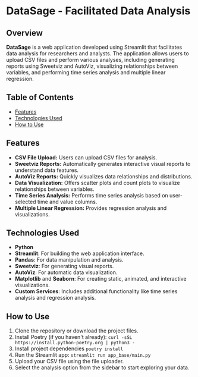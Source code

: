 # DataSage - Facilitated Data Analysis

## Overview

**DataSage** is a web application developed using Streamlit that facilitates data analysis for researchers and analysts. The application allows users to upload CSV files and perform various analyses, including generating reports using Sweetviz and AutoViz, visualizing relationships between variables, and performing time series analysis and multiple linear regression.

## Table of Contents

- [Features](#features)
- [Technologies Used](#technologies-used)
- [How to Use](#how-to-use)

## Features

- **CSV File Upload:** Users can upload CSV files for analysis.
- **Sweetviz Reports:** Automatically generates interactive visual reports to understand data features.
- **AutoViz Reports:** Quickly visualizes data relationships and distributions.
- **Data Visualization:** Offers scatter plots and count plots to visualize relationships between variables.
- **Time Series Analysis:** Performs time series analysis based on user-selected time and value columns.
- **Multiple Linear Regression:** Provides regression analysis and visualizations.

## Technologies Used

- **Python**
- **Streamlit**: For building the web application interface.
- **Pandas**: For data manipulation and analysis.
- **Sweetviz**: For generating visual reports.
- **AutoViz**: For automatic data visualization.
- **Matplotlib** and **Seaborn**: For creating static, animated, and interactive visualizations.
- **Custom Services**: Includes additional functionality like time series analysis and regression analysis.

## How to Use

1. Clone the repository or download the project files.
2. Install Poetry (if you haven't already):
```curl -sSL https://install.python-poetry.org | python3 -```
3. Install project dependencies
``` poetry install ```
5. Run the Streamlit app:
```streamlit run app_base/main.py```
7. Upload your CSV file using the file uploader.
8. Select the analysis option from the sidebar to start exploring your data.
